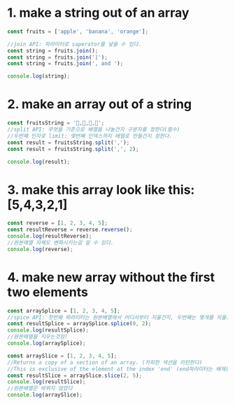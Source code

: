 
# 1. make a string out of an array
```js
const fruits = ['apple', 'banana', 'orange'];

//join API: 파라미터로 saperator를 넣을 수 있다.
const string = fruits.join();
const string = fruits.join('|');
const string = fruits.join(', and ');

console.log(string);
```

# 2. make an array out of a string
```js
const fruitsString = '🍎,🍏,🍊,🍓';
//split API: 무엇을 기준으로 배열을 나눌건지 구분자를 정한다(필수)
//두번째 인자로 limit: 몇번째 인덱스까지 배열로 만들건지 정한다.
const result = fruitsString.split(',');
const result = fruitsString.split(',', 2);

console.log(result);
```

# 3. make this array look like this: [5,4,3,2,1]
```js
const reverse = [1, 2, 3, 4, 5];
const resultReverse = reverse.reverse();
console.log(resultReverse);
//원본매열 자체도 변화시키는걸 알 수 있다.
console.log(reverse);
```

# 4. make new array without the first two elements
```js
const arraySplice = [1, 2, 3, 4, 5];
//spice API: 첫번째 파라미터는 원본배열에서 어디서부터 지울건지, 두번째는 몇개를 지울건지
const resultSplice = arraySplice.splice(0, 2);
console.log(resultSplice);
//원본배열을 지우는것임!
console.log(arraySplice);

const arraySlice = [1, 2, 3, 4, 5];
//Returns a copy of a section of an array. (카피한 섹션을 리턴한다)
//This is exclusive of the element at the index 'end' (end파라미터는 배제된다)
const resultSlice = arraySlice.slice(2, 5);
console.log(resultSlice);
//원본배열은 바뀌지 않았다
console.log(arraySlice);
```
